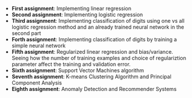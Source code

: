 - **First assignment**: Implementing linear regression
- **Second assignment**: Implementing logistic regression
- **Third assignment**: Implementing classification of digits using one vs all logistic regression method and an already trained 
neural network in the second part
- **Forth assignment**: Implementing classification of digits by training a simple neural network
- **Fifth assignment**: Regularized linear regression and bias/variance. Seeing how the number of training examples and 
choice of regulariztion parameter affect the training and validation error.
- **Sixth assignment**: Support Vector Machines algorithm
- **Seventh assignment**: K-means Clustering Algorithm and Principal Component Analysis
- **Eighth assignment**: Anomaly Detection and Recommender Systems
